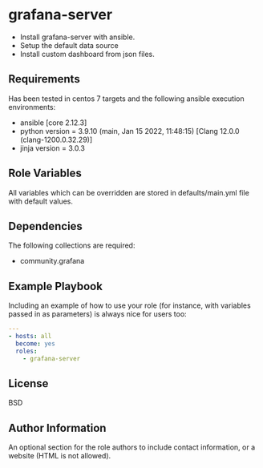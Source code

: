 grafana-server
=========

- Install grafana-server with ansible. 
- Setup the default data source
- Install custom dashboard from json files.

Requirements
------------

Has been tested in centos 7 targets and the following ansible execution environments:
- ansible [core 2.12.3]
- python version = 3.9.10 (main, Jan 15 2022, 11:48:15) [Clang 12.0.0 (clang-1200.0.32.29)]
- jinja version = 3.0.3

Role Variables
--------------

All variables which can be overridden are stored in defaults/main.yml file with default values.

Dependencies
------------

The following collections are required:
  - community.grafana

Example Playbook
----------------

Including an example of how to use your role (for instance, with variables passed in as parameters) is always nice for users too:
```yml
---
- hosts: all
  become: yes
  roles:
    - grafana-server

```

License
-------

BSD

Author Information
------------------

An optional section for the role authors to include contact information, or a website (HTML is not allowed).
